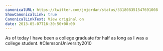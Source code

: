 ```yaml
---
canonicalURL: https://twitter.com/jmjordan/status/331808351547691008
ShowCanonicalLink: true
CanonicalLinkText: View original on
date: 2013-05-07T16:30:50+00:00
---
```

As of today I have been a college graduate for half as long as I was a college student. #ClemsonUniversity2010
